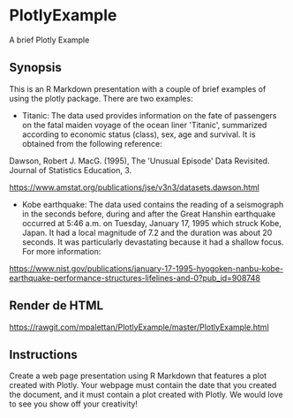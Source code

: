 # PlotlyExample
A brief Plotly Example

## Synopsis

This is an R Markdown presentation with a couple of brief examples of using the plotly package.
There are two examples:

- Titanic: The data used provides information on the fate of passengers on the fatal maiden voyage of the ocean liner 'Titanic', summarized according to economic status (class), sex, age and survival. It is obtained from the following reference:

Dawson, Robert J. MacG. (1995), The 'Unusual Episode' Data Revisited. Journal of Statistics Education, 3.

https://www.amstat.org/publications/jse/v3n3/datasets.dawson.html

- Kobe earthquake: The data used contains the reading of a seismograph in the seconds before, during and after the Great Hanshin earthquake occurred at 5:46 a.m. on Tuesday, January 17, 1995 which struck Kobe, Japan. It had a local magnitude of 7.2 and the duration was about 20 seconds. It was particularly devastating because it had a shallow focus. For more information:

https://www.nist.gov/publications/january-17-1995-hyogoken-nanbu-kobe-earthquake-performance-structures-lifelines-and-0?pub_id=908748

## Render de HTML

https://rawgit.com/mpalettan/PlotlyExample/master/PlotlyExample.html

## Instructions

Create a web page presentation using R Markdown that features a plot created with Plotly. Your webpage must contain the date that you created the document, and it must contain a plot created with Plotly. We would love to see you show off your creativity!
